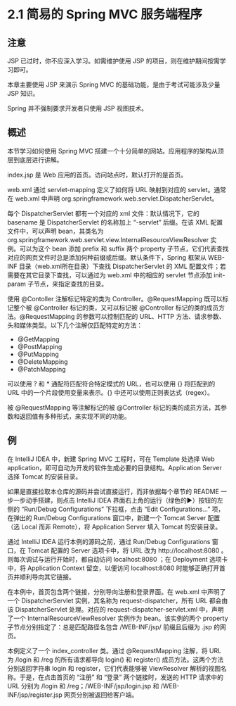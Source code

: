 # 2.1 简易的 Spring MVC 服务端程序

## 注意

JSP 已过时，你不应深入学习。如需维护使用 JSP 的项目，则在维护期间按需学习即可。

本章主要使用 JSP 来演示 Spring MVC 的基础功能，是由于考试可能涉及少量 JSP 知识。

Spring 并不强制要求开发者只使用 JSP 视图技术。

## 概述

本节学习如何使用 Spring MVC 搭建一个十分简单的网站。应用程序的架构从顶层到底层进行讲解。

index.jsp 是 Web 应用的首页。访问站点时，默认打开的是首页。

web.xml 通过 servlet-mapping 定义了如何将 URL 映射到对应的 servlet。通常在 web.xml 中声明 org.springframework.web.servlet.DispatcherServlet。

每个 DispatcherServlet 都有一个对应的 xml 文件：默认情况下，它的 basename 是 DispatcherServlet 的名称加上 “-servlet” 后缀。在该 XML 配置文件中，可以声明 bean，其类名为 org.springframework.web.servlet.view.InternalResourceViewResolver 实例。可以为这个 bean 添加 prefix 和 suffix 两个 property 子节点，它们代表查找对应的网页文件时总是添加何种前缀或后缀。默认条件下，Spring 框架从 WEB-INF 目录（web.xml所在目录）下查找 DispatcherServlet 的 XML 配置文件；若需要在其它目录下查找，可以通过为 web.xml 中的相应的 servlet 节点添加 init-param 子节点，来指定查找的目录。

使用 @Contoller 注解标记特定的类为 Controller。@RequestMapping 既可以标记整个被 @Controller 标记的类，又可以标记被 @Controller 标记的类的成员方法。@RequestMapping 的参数可以控制匹配的 URL、HTTP 方法、请求参数、头和媒体类型。以下几个注解仅匹配特定的方法：
- @GetMapping
- @PostMapping
- @PutMapping
- @DeleteMapping
- @PatchMapping

可以使用 ? 和 * 通配符匹配符合特定模式的 URL，也可以使用 {} 将匹配到的 URL 中的一个片段使用变量来表示。{} 中还可以使用正则表达式（regex）。

被 @RequestMapping 等注解标记的被 @Controller 标记的类的成员方法，其参数和返回值有多种形式，来实现不同的功能。

## 例

在 IntelliJ IDEA 中，新建 Spring MVC 工程时，可在 Template 处选择 Web application，即可自动为开发的软件生成必要的目录结构。Application Server 选择 Tomcat 的安装目录。

如果是直接拉取本仓库的源码并尝试直接运行，而非依据每个章节的 README 一步一步动手搭建，则点击 IntelliJ IDEA 界面右上角的运行（绿色的▶️）按钮的左侧的 “Run/Debug Configurations” 下拉框，点击 “Edit Configurations...” 项，在弹出的 Run/Debug Configurations 窗口中，新建一个 Tomcat Server 配置（选 Local 而非 Remote），将 Application Server 填入 Tomcat 的安装目录。

通过 IntelliJ IDEA 运行本例的源码之前，通过 Run/Debug Configurations 窗口，在 Tomcat 配置的 Server 选项卡中，将 URL 改为 http://localhost:8080 。则每次调试与运行开始时，都自动访问 localhost:8080 ；在 Deployment 选项卡中，将 Application Context 留空，以便访问 localhost:8080 时能够正确打开首页并顺利导向其它链接。

在本例中，首页包含两个链接，分别导向注册和登录界面。在 web.xml 中声明了一个 DispatcherServlet 实例，其名称为 request-dispatcher，所有 URL 都会由该 DispatcherServlet 处理。对应的 request-dispatcher-servlet.xml 中，声明了一个 InternalResourceViewResolver 实例作为 bean。该实例的两个 property 子节点分别指定了：总是匹配路径名包含 /WEB-INF/jsp/ 前缀且后缀为 .jsp 的网页。

本例定义了一个 index_controller 类。通过 @RequestMapping 注解，将 URL 为 /login 和 /reg 的所有请求都导向 login() 和 register() 成员方法。这两个方法分别返回字符串 login 和 register，它们代表能够被 ViewResolver 解析的视图名称。于是，在点击首页的 “注册” 和 “登录” 两个链接时，发送的 HTTP 请求中的 URL 分别为 /login 和 /reg；/WEB-INF/jsp/login.jsp 和 /WEB-INF/jsp/register.jsp 网页分别被返回给客户端。
